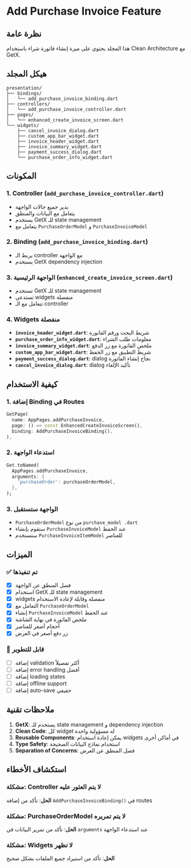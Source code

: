 # Add Purchase Invoice Feature

## نظرة عامة
هذا المجلد يحتوي على ميزة إنشاء فاتورة شراء باستخدام Clean Architecture مع GetX.

## هيكل المجلد

```
presentation/
├── bindings/
│   └── add_purchase_invoice_binding.dart
├── controllers/
│   └── add_purchase_invoice_controller.dart
├── pages/
│   └── enhanced_create_invoice_screen.dart
└── widgets/
    ├── cancel_invoice_dialog.dart
    ├── custom_app_bar_widget.dart
    ├── invoice_header_widget.dart
    ├── invoice_summary_widget.dart
    ├── payment_success_dialog.dart
    └── purchase_order_info_widget.dart
```

## المكونات

### 1. Controller (`add_purchase_invoice_controller.dart`)
- يدير جميع حالات الواجهة
- يتعامل مع البيانات والمنطق
- يستخدم GetX للـ state management
- يتعامل مع `PurchaseOrderModel` و `PurchaseInvoiceModel`

### 2. Binding (`add_purchase_invoice_binding.dart`)
- يربط الـ controller مع الواجهة
- يستخدم GetX dependency injection

### 3. الواجهة الرئيسية (`enhanced_create_invoice_screen.dart`)
- تستخدم GetX للـ state management
- تستدعي widgets منفصلة
- تتعامل مع الـ controller

### 4. Widgets منفصلة
- **`invoice_header_widget.dart`**: شريط البحث ورقم الفاتورة
- **`purchase_order_info_widget.dart`**: معلومات طلب الشراء
- **`invoice_summary_widget.dart`**: ملخص الفاتورة مع زر الدفع
- **`custom_app_bar_widget.dart`**: شريط التطبيق مع زر الحفظ
- **`payment_success_dialog.dart`**: dialog نجاح إنشاء الفاتورة
- **`cancel_invoice_dialog.dart`**: dialog تأكيد الإلغاء

## كيفية الاستخدام

### 1. إضافة Binding في Routes
```dart
GetPage(
  name: AppPages.addPurchaseInvoice,
  page: () => const EnhancedCreateInvoiceScreen(),
  binding: AddPurchaseInvoiceBinding(),
),
```

### 2. استدعاء الواجهة
```dart
Get.toNamed(
  AppPages.addPurchaseInvoice,
  arguments: {
    'purchaseOrder': purchaseOrderModel,
  },
);
```

### 3. الواجهة ستستقبل
- `PurchaseOrderModel` من نوع `purchase_model .dart`
- ستقوم بإنشاء `PurchaseInvoiceModel` عند الحفظ
- ستستخدم `PurchaseInvoiceItemModel` للعناصر

## الميزات

### ✅ تم تنفيذها
- [x] فصل المنطق عن الواجهة
- [x] استخدام GetX للـ state management
- [x] widgets منفصلة وقابلة لإعادة الاستخدام
- [x] التعامل مع `PurchaseOrderModel`
- [x] إنشاء `PurchaseInvoiceModel` عند الحفظ
- [x] ملخص الفاتورة في نهاية الشاشة
- [x] أحجام أصغر للعناصر
- [x] زر دفع أصغر في العرض

### 🔄 قابل للتطوير
- [ ] إضافة validation أكثر تفصيلاً
- [ ] إضافة error handling أفضل
- [ ] إضافة loading states
- [ ] إضافة offline support
- [ ] إضافة auto-save حقيقي

## ملاحظات تقنية

1. **GetX**: يستخدم للـ state management و dependency injection
2. **Clean Code**: كل widget له مسؤولية واحدة
3. **Reusable Components**: يمكن إعادة استخدام widgets في أماكن أخرى
4. **Type Safety**: استخدام نماذج البيانات الصحيحة
5. **Separation of Concerns**: فصل المنطق عن العرض

## استكشاف الأخطاء

### مشكلة: Controller لا يتم العثور عليه
**الحل**: تأكد من إضافة `AddPurchaseInvoiceBinding()` في routes

### مشكلة: PurchaseOrderModel لا يتم تمريره
**الحل**: تأكد من تمرير البيانات في `arguments` عند استدعاء الواجهة

### مشكلة: Widgets لا تظهر
**الحل**: تأكد من استيراد جميع الملفات بشكل صحيح
